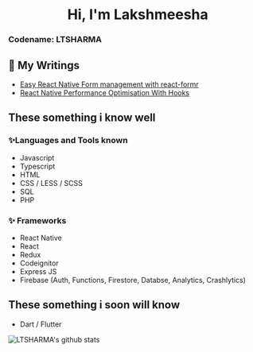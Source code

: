 <div align="center">
   <h1><img src="https://media.giphy.com/media/hvRJCLFzcasrR4ia7z/giphy.gif" width="10px"> Hi, I'm Lakshmeesha</h1>
</div>

### Codename: LTSHARMA 
## :memo: My Writings
- [Easy React Native Form management with react-formr](https://dev.to/ltsharma/easy-react-native-form-management-with-react-formr-47n5)
- [React Native Performance Optimisation With Hooks](https://dev.to/ltsharma/performance-optimisation-react-native-with-hooks-a77)
## These something i know well
### :sparkles:Languages and Tools known
- Javascript
- Typescript
- HTML
- CSS / LESS / SCSS
- SQL
- PHP

### :sparkles: Frameworks
- React Native
- React
- Redux
- Codeignitor
- Express JS
- Firebase (Auth, Functions, Firestore, Databse, Analytics, Crashlytics)

## These something i soon will know
- Dart / Flutter


![LTSHARMA's github stats](https://github-readme-stats.vercel.app/api?username=ltsharma&hide=contribs,prs&theme=tokyonight)

